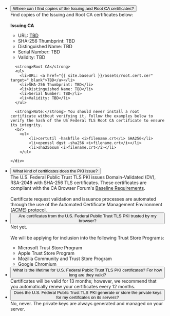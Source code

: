 <ul class="usa-accordion">
  <li>
    <button class="usa-accordion-button"
      aria-expanded="false"
      aria-controls="c1">
      Where can I find copies of the Issuing and Root CA certificates?
    </button>
    <div id="c1" class="usa-accordion-content">
      Find copies of the Issuing and Root CA certificates below:
	  <br><br>
	  <strong>Issuing CA</strong>
	  <ul>
		<li>URL: <a href="{{ site.baseurl }}/assets/issuing.cert.cer" target="_blank">TBD</a></li>
		<li>SHA-256 Thumbprint: TBD</li>
		<li>Distinguished Name: TBD</li>
		<li>Serial Number: TBD</li>
		<li>Validity: TBD</li>
	  </ul>

	  <strong>Root CA</strong>	  
	  <ul>
		<li>URL: <a href="{{ site.baseurl }}/assets/root.cert.cer" target="_blank">TBD</a></li>
		<li>SHA-256 Thumbprint: TBD</li>
		<li>Distinguished Name: TBD</li>
		<li>Serial Number: TBD</li>
		<li>Validity: TBD</li>
	  </ul>
	  
	  <strong>Note:</strong> You should never install a root certificate without verifying it. Follow the examples below to verify the hash of the US Federal TLS Root CA certificate to ensure its integrity.
	  <br>
		<ul>
			<li>certutil -hashfile <i>filename.crt</i> SHA256</li>
			<li>openssl dgst -sha256 <i>filename.crt</i></li>
			<li>sha256sum <i>filename.crt</i></li>
		</ul>
		
    </div>
  </li>
  <li>
    <button class="usa-accordion-button"
      aria-expanded="false"
      aria-controls="c2">
      What kind of certificates does the PKI issue?
    </button>
    <div id="c2" class="usa-accordion-content">
	  The U.S. Federal Public Trust TLS PKI issues Domain-Validated (DV), RSA-2048 with SHA-256 TLS certificates. These certificates are compliant with the CA Browser Forum's <a href="https://cabforum.org/baseline-requirements" target="_blank">Baseline Requirements</a>.
	  <br><br>
	  Certificate request validation and issuance processes are automated through the use of the Automated Certificate Management Environment (ACME) protocol.
	</div>
  </li>
  <li>
    <button class="usa-accordion-button"
      aria-expanded="false"
      aria-controls="c3">
      Are certificates from the U.S. Federal Public Trust TLS PKI trusted by my browser?
    </button>
    <div id="c3" class="usa-accordion-content">
      Not yet.
	  <br><br>
	  We will be applying for inclusion into the following Trust Store Programs:
		<ul>
			<li>Microsoft Trust Store Program</li>
			<li>Apple Trust Store Program</li>
			<li>Mozilla Community and Trust Store Program</li>
			<li>Google Chromium</li>
		</ul>
    </div>
  </li>
  <li>
    <button class="usa-accordion-button"
      aria-expanded="false"
      aria-controls="c4">
      What is the lifetime for U.S. Federal Public Trust TLS PKI certificates? For how long are they valid?
    </button>
    <div id="c4" class="usa-accordion-content">
      Certificates will be valid for 13 months; however, we recommend that you automatically renew your certificates every 12 months. 
    </div>
  </li>
  <li>
    <button class="usa-accordion-button"
      aria-expanded="false"
      aria-controls="c5">
      Does the U.S. Federal Public Trust TLS PKI generate or store the private keys for my certificates on its servers?
    </button>
    <div id="c5" class="usa-accordion-content">
      No, never.  The private keys are always generated and managed on your server.
    </div>
  </li>  
</ul>
 


